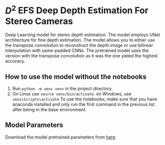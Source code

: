 # $D^2$ EFS Deep Depth Estimation For Stereo Cameras

Deep Learning model for stereo depth estimation. The model employs UNet architecture for fine depth estimation. The model allows you to either use the transpose convolution to reconstruct the depth image or use bilinear interpolation with same-padded CNNs. The pretrained model uses the version with the transpose convolution as it was the one yieled the highest accuracy.

## How to use the model without the notebooks
1. Run `python -m venv venv` in the project directory
2.  On Linux use `source venv/bin/activate`. on Windows, use `venv\Scripts\activate`
To use the notebooks, make sure that you have anaconda installed and only run the first command in the previous list after being in the base environment.

## Model Parameters
Download the model pretrained parameters from [here](https://website-name.com)
